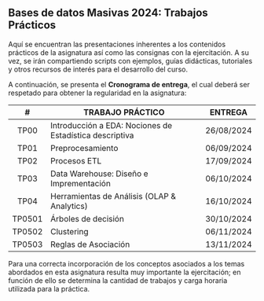 ## Bases de datos Masivas 2024: Trabajos Prácticos

Aquí se encuentran las presentaciones inherentes a los contenidos prácticos de la asignatura así como las consignas con la ejercitación. A su vez, se irán compartiendo scripts con ejemplos, guías didácticas, tutoriales y otros recursos de interés para el desarrollo del curso.

A continuación, se presenta el __Cronograma de entrega__, el cual deberá ser respetado para obtener la regularidad en la asignatura:

|    #   | TRABAJO PRÁCTICO                            |   ENTREGA  |
|:------:|---------------------------------------------|:----------:|
|  TP00  | Introducción a EDA: Nociones de Estadística descriptiva|  26/08/2024  |
|  TP01  | Preprocesamiento                            |  06/09/2024  |
|  TP02  | Procesos ETL                                |  17/09/2024  |
|  TP03  | Data Warehouse: Diseño e Imprementación     |  06/10/2024  |
|  TP04  | Herramientas de Análisis (OLAP & Analytics) |  16/10/2024  |
| TP0501 | Árboles de decisión                         |  30/10/2024  |
| TP0502 | Clustering                                  |  06/11/2024  |
| TP0503 | Reglas de Asociación                        |  13/11/2024  |

Para una correcta incorporación de los conceptos asociados a los temas abordados en esta asignatura resulta muy importante la ejercitación; en función de ello se determina la cantidad de trabajos y carga horaria utilizada para la práctica.
